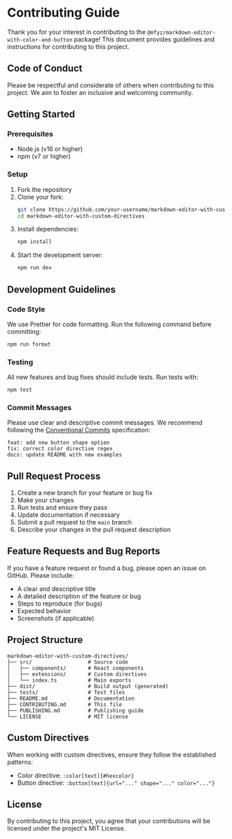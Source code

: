 # Contributing Guide

Thank you for your interest in contributing to the `@mfyz/markdown-editor-with-color-and-button` package! This document provides guidelines and instructions for contributing to this project.

## Code of Conduct

Please be respectful and considerate of others when contributing to this project. We aim to foster an inclusive and welcoming community.

## Getting Started

### Prerequisites

- Node.js (v16 or higher)
- npm (v7 or higher)

### Setup

1. Fork the repository
2. Clone your fork:
   ```bash
   git clone https://github.com/your-username/markdown-editor-with-custom-directives.git
   cd markdown-editor-with-custom-directives
   ```
3. Install dependencies:
   ```bash
   npm install
   ```
4. Start the development server:
   ```bash
   npm run dev
   ```

## Development Guidelines

### Code Style

We use Prettier for code formatting. Run the following command before committing:

```bash
npm run format
```

### Testing

All new features and bug fixes should include tests. Run tests with:

```bash
npm test
```

### Commit Messages

Please use clear and descriptive commit messages. We recommend following the [Conventional Commits](https://www.conventionalcommits.org/) specification:

```
feat: add new button shape option
fix: correct color directive regex
docs: update README with new examples
```

## Pull Request Process

1. Create a new branch for your feature or bug fix
2. Make your changes
3. Run tests and ensure they pass
4. Update documentation if necessary
5. Submit a pull request to the `main` branch
6. Describe your changes in the pull request description

## Feature Requests and Bug Reports

If you have a feature request or found a bug, please open an issue on GitHub. Please include:

- A clear and descriptive title
- A detailed description of the feature or bug
- Steps to reproduce (for bugs)
- Expected behavior
- Screenshots (if applicable)

## Project Structure

```
markdown-editor-with-custom-directives/
├── src/                  # Source code
│   ├── components/       # React components
│   ├── extensions/       # Custom directives
│   └── index.ts          # Main exports
├── dist/                 # Build output (generated)
├── tests/                # Test files
├── README.md             # Documentation
├── CONTRIBUTING.md       # This file
├── PUBLISHING.md         # Publishing guide
└── LICENSE               # MIT license
```

## Custom Directives

When working with custom directives, ensure they follow the established patterns:

- Color directive: `:color[text]{#hexcolor}`
- Button directive: `:button[text]{url="..." shape="..." color="..."}`

## License

By contributing to this project, you agree that your contributions will be licensed under the project's MIT License.
